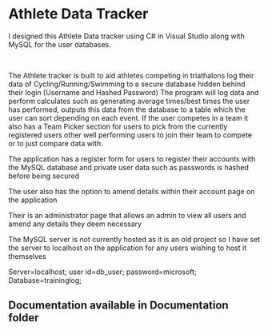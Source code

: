 
<h1>Athlete Data Tracker</h1>

<p>I designed this Athlete Data tracker using C# in Visual Studio along with MySQL for the user databases.</p>
<br>
<p>The Athlete tracker is built to aid athletes competing in triathalons log their data of Cycling/Running/Swimming to a secure database hidden behind their login (Username and Hashed Password)
The program will log data and perform calculates such as generating average times/best times the user has performed, outputs this data from the database to a table which the user can sort depending on each event.
If the user competes in a team it also has a Team Picker section for users to pick from the currently registered users other well performing users to join their team to compete or to just compare data with.
</p>
<p>The application has a register form for users to register their accounts with the MySQL database and private user data such as passwords is hashed before being secured</p>
<p>The user also has the option to amend details within their account page on the application</p>
<p>Their is an administrator page that allows an admin to view all users and amend any details they deem necessary</p>
<p>The MySQL server is not currently hosted as it is an old project so I have set the server to localhost on the application for any users wishing to host it themselves</p>
<p>
Server=localhost;
user id=db_user;
password=microsoft;
Database=traininglog;
</p>
<h2>Documentation available in Documentation folder</h2>
